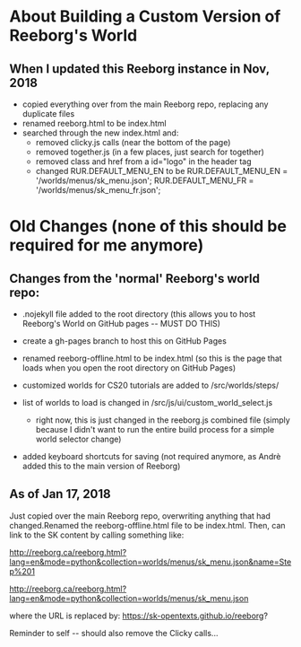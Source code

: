 About Building a Custom Version of Reeborg's World
===================================================

When I updated this Reeborg instance in Nov, 2018
--------------------------------------------------

- copied everything over from the main Reeborg repo, replacing any duplicate files
- renamed reeborg.html to be index.html
- searched through the new index.html and:
    - removed clicky.js calls (near the bottom of the page)
    - removed together.js (in a few places, just search for together)
    - removed class and href from a id="logo" in the header tag
    - changed RUR.DEFAULT_MENU_EN to be 
        RUR.DEFAULT_MENU_EN = '/worlds/menus/sk_menu.json';
        RUR.DEFAULT_MENU_FR = '/worlds/menus/sk_menu_fr.json';



Old Changes (none of this should be required for me anymore)
=============================================================

Changes from the 'normal' Reeborg's world repo:
------------------------------------------------

- .nojekyll file added to the root directory (this allows you to host Reeborg's World on GitHub pages -- MUST DO THIS)
- create a gh-pages branch to host this on GitHub Pages
- renamed reeborg-offline.html to be index.html (so this is the page that loads when you open the root directory on GitHub Pages)

- customized worlds for CS20 tutorials are added to /src/worlds/steps/
- list of worlds to load is changed in /src/js/ui/custom_world_select.js
    - right now, this is just changed in the reeborg.js combined file (simply because I didn't want to run the entire build process for a simple world selector change)


- added keyboard shortcuts for saving (not required anymore, as Andrè added this to the main version of Reeborg)


As of Jan 17, 2018
-------------------

Just copied over the main Reeborg repo, overwriting anything that had changed.Renamed the reeborg-offline.html file to be index.html. Then, can link to the SK content by calling something like:

http://reeborg.ca/reeborg.html?lang=en&mode=python&collection=worlds/menus/sk_menu.json&name=Step%201

http://reeborg.ca/reeborg.html?lang=en&mode=python&collection=worlds/menus/sk_menu.json

where the URL is replaced by:
https://sk-opentexts.github.io/reeborg?


Reminder to self -- should also remove the Clicky calls...